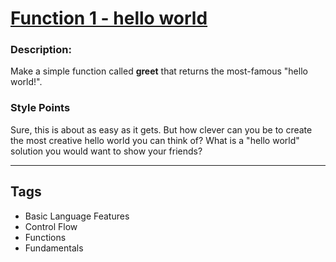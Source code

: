 # [Function 1 - hello world](https://www.codewars.com/kata/523b4ff7adca849afe000035)

### Description:

Make a simple function called **greet** that returns the most-famous "hello world!".

### Style Points

Sure, this is about as easy as it gets. But how clever can you be to create the most creative hello world you can think of? What is a "hello world" solution you would want to show your friends?

---

## Tags

- Basic Language Features
- Control Flow
- Functions
- Fundamentals
